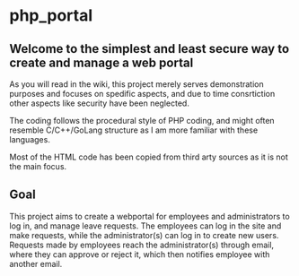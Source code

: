 # php_portal
## Welcome to the simplest and least secure way to create and manage a web portal
As you will read in the wiki, this project merely serves demonstration purposes and focuses on spedific aspects, and due to time consrtiction other aspects like security have been neglected.

The coding follows the procedural style of PHP coding, and might often resemble C/C++/GoLang structure as I am more familiar with these languages.

Most of the HTML code has been copied from third arty sources as it is not the main focus. 

## Goal
This project aims to create a webportal for employees and administrators to log in, and manage leave requests. The employees can log in the site and make requests, while the administrator(s) can log in to create new users. Requests made by employees reach the administrator(s) through email, where they can approve or reject it, which then notifies employee with another email.
